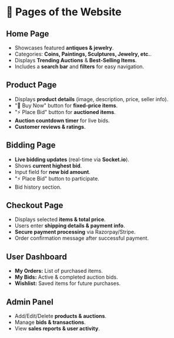 # 📄 Pages of the Website

##  Home Page
- Showcases featured **antiques & jewelry**.
- Categories: **Coins, Paintings, Sculptures, Jewelry, etc.**.
- Displays **Trending Auctions** & **Best-Selling Items**.
- Includes a **search bar** and **filters** for easy navigation.

##  Product Page
- Displays **product details** (image, description, price, seller info).
- "📌 Buy Now" button for **fixed-price items**.
- "⚡ Place Bid" button for **auctioned items**.
- **Auction countdown timer** for live bids.
- **Customer reviews & ratings**.

##  Bidding Page
- **Live bidding updates** (real-time via **Socket.io**).
- Shows **current highest bid**.
- Input field for **new bid amount**.
- "⚡ Place Bid" button to participate.
- Bid history section.

##  Checkout Page
- Displays selected **items & total price**.
- Users enter **shipping details & payment info**.
- **Secure payment processing** via Razorpay/Stripe.
- Order confirmation message after successful payment.

##  User Dashboard
- **My Orders:** List of purchased items.
- **My Bids:** Active & completed auction bids.
- **Wishlist:** Saved items for future purchases.

##  Admin Panel
- Add/Edit/Delete **products & auctions**.
- Manage **bids & transactions**.
- View **sales reports & user activity**.

